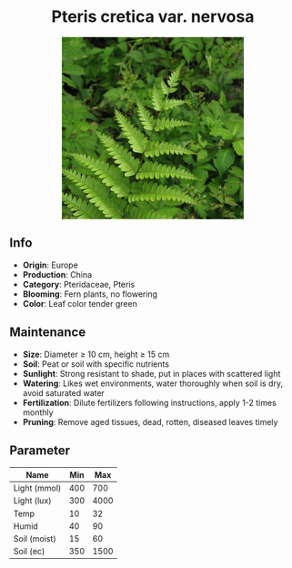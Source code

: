 <h1 align='center'>Pteris cretica var. nervosa</h1>
<p align="center">
    <img 
        align='center'
        width='320'
        src="../images/pteris cretica var nervosa.png" 
        alt='Pteris cretica var. nervosa' />
</p>

## Info

 - **Origin**: Europe
 - **Production**: China
 - **Category**: Pteridaceae, Pteris
 - **Blooming**: Fern plants, no flowering
 - **Color**: Leaf color tender green

## Maintenance

 - **Size**: Diameter ≥ 10 cm, height ≥ 15 cm
 - **Soil**: Peat or soil with specific nutrients
 - **Sunlight**: Strong resistant to shade, put in places with scattered light
 - **Watering**: Likes wet environments, water thoroughly when soil is dry, avoid saturated water
 - **Fertilization**: Dilute fertilizers following instructions, apply 1-2 times monthly
 - **Pruning**: Remove aged tissues, dead, rotten, diseased leaves timely

## Parameter

| Name         | Min  | Max   |
|--------------|------|-------|
| Light (mmol) | 400 | 700  |
| Light (lux)  | 300 | 4000 |
| Temp         | 10    | 32    |
| Humid        | 40   | 90    |
| Soil (moist) | 15   | 60    |
| Soil (ec)    | 350  | 1500  |